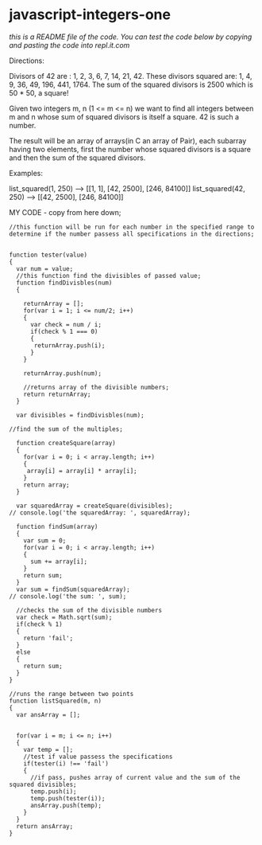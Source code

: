 # javascript-integers-one

*this is a README file of the code. You can test the code below by copying and pasting the code into repl.it.com*

Directions:

Divisors of 42 are : 1, 2, 3, 6, 7, 14, 21, 42. These divisors squared are: 1, 4, 9, 36, 49, 196, 441, 1764. The sum of the squared divisors is 2500 which is 50 * 50, a square!

Given two integers m, n (1 <= m <= n) we want to find all integers between m and n whose sum of squared divisors is itself a square. 42 is such a number.

The result will be an array of arrays(in C an array of Pair), each subarray having two elements, first the number whose squared divisors is a square and then the sum of the squared divisors.

Examples:

list_squared(1, 250) --> [[1, 1], [42, 2500], [246, 84100]]
list_squared(42, 250) --> [[42, 2500], [246, 84100]]


MY CODE - copy from here down;

```Javscript
//this function will be run for each number in the specified range to determine if the number passess all specifications in the directions;


function tester(value)
{
  var num = value;
  //this function find the divisibles of passed value;
  function findDivisbles(num)
  {

    returnArray = [];
    for(var i = 1; i <= num/2; i++)
    {
      var check = num / i;
      if(check % 1 === 0)
      {
       returnArray.push(i);
      }
    }

    returnArray.push(num);

    //returns array of the divisible numbers;
    return returnArray;
  }

  var divisibles = findDivisbles(num);

//find the sum of the multiples;

  function createSquare(array)
  {
    for(var i = 0; i < array.length; i++)
    {
     array[i] = array[i] * array[i];
    }
    return array;
  }

  var squaredArray = createSquare(divisibles);
// console.log('the squaredArray: ', squaredArray);

  function findSum(array)
  {
    var sum = 0;
    for(var i = 0; i < array.length; i++)
    {
      sum += array[i];
    }
    return sum;
  }
  var sum = findSum(squaredArray);
// console.log('the sum: ', sum);

  //checks the sum of the divisible numbers
  var check = Math.sqrt(sum);
  if(check % 1)
  {
    return 'fail';
  }
  else
  {
    return sum;
  }
}

//runs the range between two points
function listSquared(m, n)
{
  var ansArray = [];


  for(var i = m; i <= n; i++)
  {
    var temp = [];
    //test if value passess the specifications
    if(tester(i) !== 'fail')
    {
      //if pass, pushes array of current value and the sum of the squared divisibles;
      temp.push(i);
      temp.push(tester(i));
      ansArray.push(temp);
    }
  }
  return ansArray;
}
```
